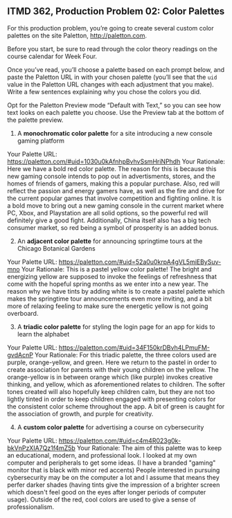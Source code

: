 ## ITMD 362, Production Problem 02: Color Palettes

For this production problem, you’re going to create several custom color palettes on the site
Paletton, http://paletton.com.

Before you start, be sure to read through the color theory readings on the course calendar for Week
Four.

Once you’ve read, you’ll choose a palette based on each prompt below, and paste the Paletton URL in
with your chosen palette (you’ll see that the `uid` value in the Paletton URL changes with each
adjustment that you make). Write a few sentences explaining why you chose the colors you did.

Opt for the Paletton Preview mode “Default with Text,” so you can see how text looks on each palette
you choose. Use the Preview tab at the bottom of the palette preview.

1. A **monochromatic color palette** for a site introducing a new console gaming platform

Your Palette URL: https://paletton.com/#uid=1030u0kAfnhpBvhvSsmHriNPhdh
Your Rationale: Here we have a bold red color palette. The reason for this is because this new gaming console intends to pop out in advertisments, stores, and the homes of friends of gamers, making this a popular purchase. Also, red will reflect the passion and energy gamers have, as well as the fire and drive for the current popular games that involve competition and fighting online. It is a bold move to bring out a new gaming console in the current market where PC, Xbox, and Playstation are all solid options, so the powerful red will definitely give a good fight. Additionally, China itself also has a big tech consumer market, so red being a symbol of prosperity is an added bonus. 

2. An **adjacent color palette** for announcing springtime tours at the Chicago Botanical Gardens

Your Palette URL: https://paletton.com/#uid=52a0u0krpA4gVL5miEBySuv-mno
Your Rationale: This is a pastel yellow color palette! The bright and energizing yellow are supposed to invoke the feelings of refreshness that come with the hopeful spring months as we enter into a new year. The reason why we have tints by adding white is to create a pastel palette which makes the springtime tour announcements even more inviting, and a bit more of relaxing feeling to make sure the energetic yellow is not going overboard. 

3. A **triadic color palette** for styling the login page for an app for kids to learn the alphabet

Your Palette URL: https://paletton.com/#uid=34F150krDBvh4LPmuFM-gvdAcnP
Your Rationale: For this triadic palette, the three colors used are purple, orange-yellow, and green. Here we return to the pastel in order to create association for parents with their young children on the yellow. The orange-yellow is in between orange which (like purple) invokes creative thinking, and yellow, which as aforementioned relates to children. The softer tones created will also hopefully keep children calm, but they are not too lightly tinted in order to keep children engaged with presenting colors for the consistent color scheme throughout the app. A bit of green is caught for the association of growth, and purple for creativity. 

4. A **custom color palette** for advertising a course on cybersecurity

Your Palette URL: https://paletton.com/#uid=c4m4R023g0k-bkVnPzXIA7Qz1f4mZ5b
Your Rationale: The aim of this palette was to keep an educational, modern, and professional look. I looked at my own computer and peripherals to get some ideas. (I have a branded "gaming" monitor that is black with minor red accents) People interested in pursuing cybersecurity may be on the computer a lot and I assume that means they perfer darker shades (having tints give the impression of a brighter screen which doesn't feel good on the eyes after longer periods of computer usage). Outside of the red, cool colors are used to give a sense of professionalism. 
